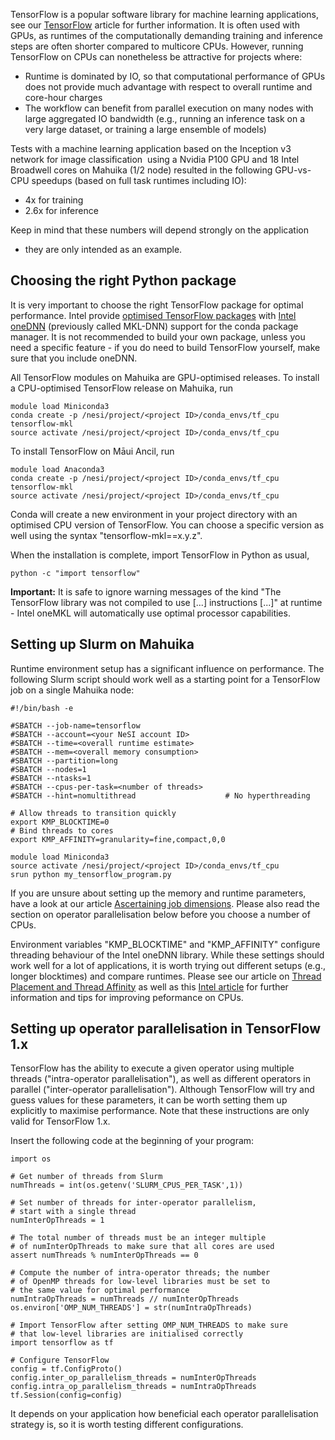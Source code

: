 TensorFlow is a popular software library for machine learning
applications, see our
[TensorFlow](https://support.nesi.org.nz/hc/en-gb/articles/360000990436)
article for further information. It is often used with GPUs, as runtimes
of the computationally demanding training and inference steps are often
shorter compared to multicore CPUs. However, running TensorFlow on CPUs
can nonetheless be attractive for projects where:

-   Runtime is dominated by IO, so that computational performance of
    GPUs does not provide much advantage with respect to overall runtime
    and core-hour charges
-   The workflow can benefit from parallel execution on many nodes with
    large aggregated IO bandwidth (e.g., running an inference task on a
    very large dataset, or training a large ensemble of models)

Tests with a machine learning application based on the Inception v3
network for image classification  using a Nvidia P100 GPU and 18 Intel
Broadwell cores on Mahuika (1/2 node) resulted in the following
GPU-vs-CPU speedups (based on full task runtimes including IO):

-   4x for training
-   2.6x for inference

Keep in mind that these numbers will depend strongly on the application
- they are only intended as an example.

Choosing the right Python package
---------------------------------

It is very important to choose the right TensorFlow package for optimal
performance. Intel provide [optimised TensorFlow
packages](https://software.intel.com/en-us/articles/intel-optimization-for-tensorflow-installation-guide)
with [Intel oneDNN](https://github.com/oneapi-src/oneDNN) (previously
called MKL-DNN) support for the conda package manager. It is not
recommended to build your own package, unless you need a specific
feature - if you do need to build TensorFlow yourself, make sure that
you include oneDNN.

All TensorFlow modules on Mahuika are GPU-optimised releases. To install
a CPU-optimised TensorFlow release on Mahuika, run

    module load Miniconda3
    conda create -p /nesi/project/<project ID>/conda_envs/tf_cpu tensorflow-mkl
    source activate /nesi/project/<project ID>/conda_envs/tf_cpu

To install TensorFlow on Māui Ancil, run

    module load Anaconda3
    conda create -p /nesi/project/<project ID>/conda_envs/tf_cpu tensorflow-mkl
    source activate /nesi/project/<project ID>/conda_envs/tf_cpu

Conda will create a new environment in your project directory with an
optimised CPU version of TensorFlow. You can choose a specific version
as well using the syntax \"tensorflow-mkl==x.y.z\".

When the installation is complete, import TensorFlow in Python as usual,

    python -c "import tensorflow"

**Important:** It is safe to ignore warning messages of the kind \"The
TensorFlow library was not compiled to use \[\...\] instructions
\[\...\]\" at runtime - Intel oneMKL will automatically use optimal
processor capabilities.

Setting up Slurm on Mahuika
---------------------------

Runtime environment setup has a significant influence on performance.
The following Slurm script should work well as a starting point for a
TensorFlow job on a single Mahuika node:

    #!/bin/bash -e

    #SBATCH --job-name=tensorflow
    #SBATCH --account=<your NeSI account ID>
    #SBATCH --time=<overall runtime estimate>
    #SBATCH --mem=<overall memory consumption>
    #SBATCH --partition=long
    #SBATCH --nodes=1
    #SBATCH --ntasks=1
    #SBATCH --cpus-per-task=<number of threads>
    #SBATCH --hint=nomultithread                    # No hyperthreading

    # Allow threads to transition quickly
    export KMP_BLOCKTIME=0
    # Bind threads to cores
    export KMP_AFFINITY=granularity=fine,compact,0,0

    module load Miniconda3
    source activate /nesi/project/<project ID>/conda_envs/tf_cpu
    srun python my_tensorflow_program.py

If you are unsure about setting up the memory and runtime parameters,
have a look at our article [Ascertaining job
dimensions](https://support.nesi.org.nz/hc/en-gb/articles/360000728016).
Please also read the section on operator parallelisation below before
you choose a number of CPUs.

Environment variables \"KMP\_BLOCKTIME\" and \"KMP\_AFFINITY\" configure
threading behaviour of the Intel oneDNN library. While these settings
should work well for a lot of applications, it is worth trying out
different setups (e.g., longer blocktimes) and compare runtimes. Please
see our article on [Thread Placement and Thread
Affinity](https://support.nesi.org.nz/hc/en-gb/articles/360000995575) as
well as this [Intel
article](https://software.intel.com/en-us/articles/tensorflow-optimizations-on-modern-intel-architecture)
for further information and tips for improving peformance on CPUs.

Setting up operator parallelisation in TensorFlow 1.x
-----------------------------------------------------

TensorFlow has the ability to execute a given operator using multiple
threads (\"intra-operator parallelisation\"), as well as different
operators in parallel (\"inter-operator parallelisation\"). Although
TensorFlow will try and guess values for these parameters, it can be
worth setting them up explicitly to maximise performance. Note that
these instructions are only valid for TensorFlow 1.x.

Insert the following code at the beginning of your program:

    import os

    # Get number of threads from Slurm
    numThreads = int(os.getenv('SLURM_CPUS_PER_TASK',1))

    # Set number of threads for inter-operator parallelism,
    # start with a single thread
    numInterOpThreads = 1

    # The total number of threads must be an integer multiple
    # of numInterOpThreads to make sure that all cores are used
    assert numThreads % numInterOpThreads == 0

    # Compute the number of intra-operator threads; the number
    # of OpenMP threads for low-level libraries must be set to
    # the same value for optimal performance
    numIntraOpThreads = numThreads // numInterOpThreads
    os.environ['OMP_NUM_THREADS'] = str(numIntraOpThreads)

    # Import TensorFlow after setting OMP_NUM_THREADS to make sure
    # that low-level libraries are initialised correctly
    import tensorflow as tf

    # Configure TensorFlow
    config = tf.ConfigProto()
    config.inter_op_parallelism_threads = numInterOpThreads
    config.intra_op_parallelism_threads = numIntraOpThreads
    tf.Session(config=config)

It depends on your application how beneficial each operator
parallelisation strategy is, so it is worth testing different
configurations.

 
